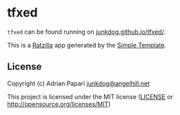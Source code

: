 # tfxed

`tfxed` can be found running on [junkdog.github.io/tfxed/](https://junkdog.github.io/tfxed/).

This is a [Ratzilla] app generated by the [Simple Template].

[Ratzilla]: https://github.com/orhun/ratzilla
[Simple Template]: https://github.com/orhun/ratzilla/tree/main/templates/simple

## License

Copyright (c) Adrian Papari <junkdog@angelhill.net>

This project is licensed under the MIT license ([LICENSE] or <http://opensource.org/licenses/MIT>)

[LICENSE]: ./LICENSE
